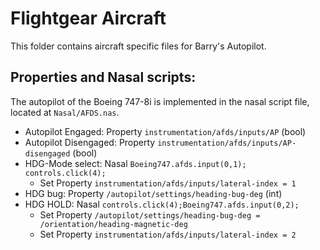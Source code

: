# Flightgear Aircraft

This folder contains aircraft specific files for Barry's Autopilot.

## Properties and Nasal scripts:

The autopilot of the Boeing 747-8i is implemented in the nasal script file, located at
```Nasal/AFDS.nas```.

 - Autopilot Engaged: Property ```instrumentation/afds/inputs/AP``` (bool)
 - Autopilot Disengaged: Property ```instrumentation/afds/inputs/AP-disengaged``` (bool)
 - HDG-Mode select: Nasal ```Boeing747.afds.input(0,1); controls.click(4);```
     - Set Property ```instrumentation/afds/inputs/lateral-index = 1```
 - HDG bug: Property ```/autopilot/settings/heading-bug-deg``` (int)
 - HDG HOLD: Nasal ```controls.click(4);Boeing747.afds.input(0,2);```
     - Set Property ```/autopilot/settings/heading-bug-deg = /orientation/heading-magnetic-deg```
     - Set Property ```instrumentation/afds/inputs/lateral-index = 2```
 
 
